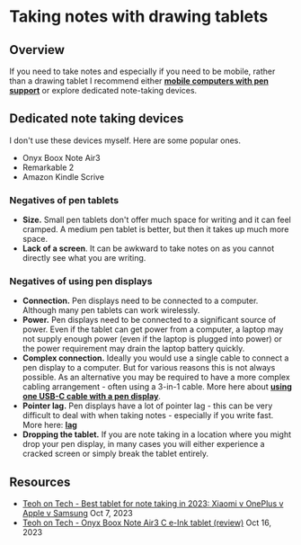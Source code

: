 # Taking notes with drawing tablets

## Overview

If you need to take notes and especially if you need to be mobile, rather than a drawing tablet I recommend either [**mobile computers with pen support**](../../recommendations/mobile-computer-recommendations.md) or explore dedicated note-taking devices.

## Dedicated note taking devices

I don't use these devices myself. Here are some popular ones.

* Onyx Boox Note Air3&#x20;
* Remarkable 2
* Amazon Kindle Scrive

### Negatives of pen tablets&#x20;

* **Size.** Small pen tablets don't offer much space for writing and it can feel cramped. A medium pen tablet is better, but then it takes up much more space.
* **Lack of a screen**. It can be awkward to take notes on as you cannot directly see what you are writing.

### Negatives of using pen displays&#x20;

* **Connection.** Pen displays need to be connected to a computer. Although many pen tablets can work wirelessly.
* **Power.** Pen displays need to be connected to a significant source of power. Even if the tablet can get power from a computer, a laptop may not supply enough power (even if the laptop is plugged into power) or the power requirement may drain the laptop battery quickly.
* **Complex connection.** Ideally you would use a single cable to connect a pen display to a computer. But for various reasons this is not always possible. As an alternative you may be required to have a more complex cabling arrangement - often using a 3-in-1 cable. More here about [**using one USB-C cable with a pen display**](../pen-displays/connecting-a-pen-display-with-one-usb-c-cable.md).&#x20;
* **Pointer lag.** Pen displays have a lot of pointer lag - this can be very difficult to deal with when taking notes - especially if you write fast. More here: [**lag**](../core-features/lag.md) &#x20;
* **Dropping the tablet.** If you are note taking in a location where you might drop your pen display, in many cases you will either experience a cracked screen or simply break the tablet entirely. &#x20;

## Resources

* [Teoh on Tech - Best tablet for note taking in 2023: Xiaomi v OnePlus v Apple v Samsung](https://www.youtube.com/watch?v=ywnQpqv9AHQ) Oct 7, 2023
* [Teoh on Tech - Onyx Boox Note Air3 C e-Ink tablet (review)](https://www.youtube.com/watch?v=7WHAGFYjhT8) Oct 16, 2023

